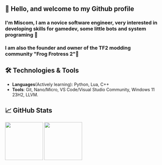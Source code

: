 ## **👋 Hello, and welcome to my Github profile** 
### **I'm Miscom, I am a novice software engineer, very interested in developing skills for gamedev, some little bots and system programing 🔨**
### **I am also the founder and owner of the TF2 modding community "Frog Frotress 2"🐸**

## 🛠️ Technologies & Tools
- **Languages**(Actively learning): Python, Lua, C++
- **Tools**: Git, Nano/Micro, VS Code/Visual Studio Community, Windows 11 23H2, LLVM.

## 📈 GitHub Stats
<img height="125" src="https://github-readme-stats.vercel.app/api?username=miscommon&theme=dark&show_icons=true&hide_border=true&count_private=true" /> <img height="125" src="https://github-readme-stats.vercel.app/api/top-langs/?username=miscommon&theme=dark&show_icons=true&hide_border=true&layout=compact" />
